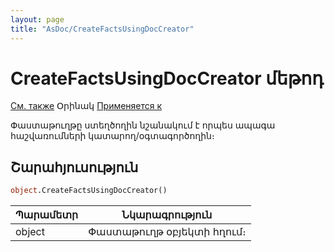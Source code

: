 ```yaml
---
layout: page
title: "AsDoc/CreateFactsUsingDocCreator"
---
```

# CreateFactsUsingDocCreator մեթոդ

[См. также](../Asdoc.md) Օրինակ [Применяется к](../Asdoc.md)


Փաստաթուղթը ստեղծողին նշանակում է որպես ապագա հաշվառումների  կատարող/օգտագործողին։

## Շարահյուսություն

``` vb
object.CreateFactsUsingDocCreator()
```

    
| Պարամետր | Նկարագրություն |
|--|--|
| object | Փաստաթուղթ օբյեկտի հղում։|
